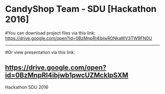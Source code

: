 # CandyShop Team - SDU [Hackathon 2016]

#You can download project files via this link: 
https://drive.google.com/open?id=0BzMnpRI4ibjwR0NkaWV3TW9FN0U

------------------

#Or view presentation via this link:

https://drive.google.com/open?id=0BzMnpRI4ibjwb1pwcUZMcklpSXM
------------------
Hackathon SDU 2016 

